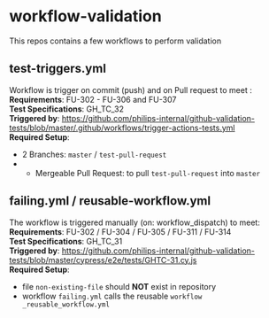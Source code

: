 # workflow-validation

This repos contains a few workflows to perform validation

## test-triggers.yml

Workflow is trigger on commit (push) and on Pull request to meet :   
**Requirements**:  FU-302 - FU-306 and FU-307    
**Test Specifications**: GH_TC_32   
**Triggered by**: https://github.com/philips-internal/github-validation-tests/blob/master/.github/workflows/trigger-actions-tests.yml    
**Required Setup**: 
- 2 Branches: ``master`` / ``test-pull-request``
- - Mergeable Pull Request: to pull ``test-pull-request`` into ``master``   

## failing.yml / reusable-workflow.yml

The workflow is triggered manually (on: workflow_dispatch) to meet:   
**Requirements**: FU-302 / FU-304 / FU-305 / FU-311 / FU-314   
**Test Specifications**: GH_TC_31   
**Triggered by**: https://github.com/philips-internal/github-validation-tests/blob/master/cypress/e2e/tests/GHTC-31.cy.js   
**Required Setup**: 
- file ``non-existing-file`` should **NOT** exist in repository
- workflow ``failing.yml`` calls the reusable ``workflow _reusable_workflow.yml``
